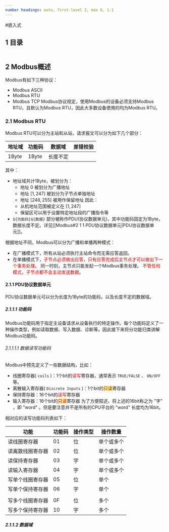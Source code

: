```yaml
---
number headings: auto, first-level 2, max 6, 1.1
---
```

#嵌入式 

## 1 目录

```toc
```

## 2 Modbus概述

Modbus有如下三种协议：
- Modbus ASCII
- Modbus RTU
- Modbus TCP
Modbus协议规定，使用Modbus的设备必须支持Modbus RTU，且默认为Modbus RTU，因此大多数设备使用的均为Modbus RTU。

### 2.1 Modbus RTU

Modbus RTU可以分为主站和从站，请求报文可以分为如下几个部分：

| 地址域   | 功能码   | 数据域  | 差错校验 |
| ----- | ----- | ---- | ---- |
| 1Byte | 1Byte | 长度不定 |      |
其中：
- 地址域共计1Byte，被划分为：
	- 地址 $0$ 被划分为广播地址
	- 地址 $[1, 247]$ 被划分为子节点单独地址
	- 地址 $[248, 255]$ 被用作保留地址
	因此：
	- 从机地址范围被定义在 $[1, 247]$ 
	- 保留区可以用于设置特定地址段的广播指令等
- `${功能码}${数据}` 部分被称作PDU(协议数据单元)，其中功能码固定为1Byte，数据长度不定。详见[[Modbus#2 1 1 PDU协议数据单元|PDU协议数据单元]]。




根据地址不同，Modbus可以分为广播和单播两种模式：
- 在广播模式下，所有从站必须执行主站命令而无需应答返回。
- 在单播模式下，<font color="#c00000">子节点必须做出应答</font>，<font color="#c00000">只有应答完成后主节点才可以做出下一个事务处理</font>。
同一时刻，主节点只能发起一个Modbus事务处理。
<font color="#c00000">不管任何模式，子节点都不会主动发送数据</font>。


#### 2.1.1 PDU协议数据单元

PDU协议数据单元可以分为长度为1Byte的功能码，以及长度不定的数据域。

##### 2.1.1.1 功能码

Modbus功能码用于指定主设备请求从设备执行的特定操作。每个功能码定义了一种操作类型，例如读取数据、写入数据、诊断等。因此接下来将分功能归类讲解Modbus功能码。

###### 2.1.1.1.1 数据读写功能码

Modbus中预先定义了一些数据结构，比如：
- 线圈寄存器( `coils` )：1个bit的<font color="#c00000">读写</font>寄存器，通常表示 `TRUE/FALSE` 、 `ON/OFF` 等。
- 离散输入寄存器( `Discrete Inputs` )：1个bit的<span style="background:#fff88f"><font color="#c00000">只读</font></span>寄存器
- 保持寄存器：16个bit的<font color="#c00000">读写</font>寄存器
- 输入寄存器：16个bit的<span style="background:#fff88f"><font color="#c00000">只读</font></span>寄存器
为了方便叙述，将上述的16bit称之为 "字" ，即 "word" 。但是要注意并不是所有的CPU平台的 "word" 长度均为16bit。

相对应的读写功能码列表如下：

| 功能       | 功能码 | 操作类型 | 操作数量  |
| -------- | --- | ---- | ----- |
| 读线圈寄存器   | 01  | 位    | 单个或多个 |
| 读离散线圈寄存器 | 02  | 位    | 单个或多个 |
| 读保持寄存器   | 03  | 字    | 单个或多个 |
| 读输入寄存器   | 04  | 字    | 单个或多个 |
| 写单个线圈寄存器 | 05  | 位    | 单个    |
| 写单个保持寄存器 | 06  | 字    | 单个    |
|          |     |      |       |
| 写多个线圈寄存器 | 0F  | 位    | 多个    |
| 写多个保持寄存器 | 10  | 字    | 多个    |



##### 2.1.1.2 数据域

